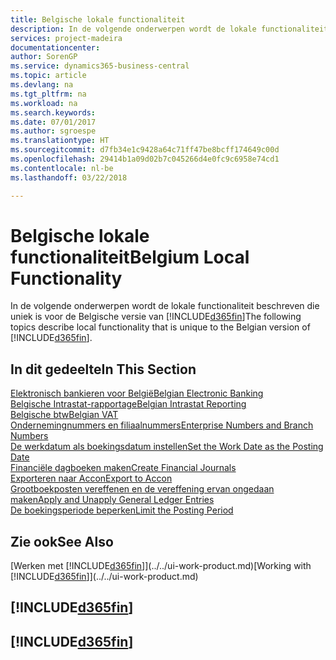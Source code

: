 ```yaml
---
title: Belgische lokale functionaliteit
description: In de volgende onderwerpen wordt de lokale functionaliteit beschreven in de Belgische versie van [!INCLUDE[d365fin](../../includes/d365fin_md.md)]
services: project-madeira
documentationcenter: 
author: SorenGP
ms.service: dynamics365-business-central
ms.topic: article
ms.devlang: na
ms.tgt_pltfrm: na
ms.workload: na
ms.search.keywords: 
ms.date: 07/01/2017
ms.author: sgroespe
ms.translationtype: HT
ms.sourcegitcommit: d7fb34e1c9428a64c71ff47be8bcff174649c00d
ms.openlocfilehash: 29414b1a09d02b7c045266d4e0fc9c6958e74cd1
ms.contentlocale: nl-be
ms.lasthandoff: 03/22/2018

---
```

# <a name="belgium-local-functionality"></a><span data-ttu-id="652ed-103">Belgische lokale functionaliteit</span><span class="sxs-lookup"><span data-stu-id="652ed-103">Belgium Local Functionality</span></span>
<span data-ttu-id="652ed-104">In de volgende onderwerpen wordt de lokale functionaliteit beschreven die uniek is voor de Belgische versie van [!INCLUDE[d365fin](../../includes/d365fin_md.md)]</span><span class="sxs-lookup"><span data-stu-id="652ed-104">The following topics describe local functionality that is unique to the Belgian version of [!INCLUDE[d365fin](../../includes/d365fin_md.md)].</span></span>  

## <a name="in-this-section"></a><span data-ttu-id="652ed-105">In dit gedeelte</span><span class="sxs-lookup"><span data-stu-id="652ed-105">In This Section</span></span>  
 [<span data-ttu-id="652ed-106">Elektronisch bankieren voor België</span><span class="sxs-lookup"><span data-stu-id="652ed-106">Belgian Electronic Banking</span></span>](belgian-electronic-banking.md)  
  [<span data-ttu-id="652ed-107">Belgische Intrastat-rapportage</span><span class="sxs-lookup"><span data-stu-id="652ed-107">Belgian Intrastat Reporting</span></span>](belgian-intrastat-reporting.md)  
  [<span data-ttu-id="652ed-108">Belgische btw</span><span class="sxs-lookup"><span data-stu-id="652ed-108">Belgian VAT</span></span>](belgian-vat.md)  
  [<span data-ttu-id="652ed-109">Ondernemingnummers en filiaalnummers</span><span class="sxs-lookup"><span data-stu-id="652ed-109">Enterprise Numbers and Branch Numbers</span></span>](enterprise-numbers-and-branch-numbers.md)  
  [<span data-ttu-id="652ed-110">De werkdatum als boekingsdatum instellen</span><span class="sxs-lookup"><span data-stu-id="652ed-110">Set the Work Date as the Posting Date</span></span>](how-to-set-the-work-date-as-the-posting-date.md)  
  [<span data-ttu-id="652ed-111">Financiële dagboeken maken</span><span class="sxs-lookup"><span data-stu-id="652ed-111">Create Financial Journals</span></span>](how-to-create-financial-journals.md)  
  [<span data-ttu-id="652ed-112">Exporteren naar Accon</span><span class="sxs-lookup"><span data-stu-id="652ed-112">Export to Accon</span></span>](how-to-export-to-accon.md)  
  [<span data-ttu-id="652ed-113">Grootboekposten vereffenen en de vereffening ervan ongedaan maken</span><span class="sxs-lookup"><span data-stu-id="652ed-113">Apply and Unapply General Ledger Entries</span></span>](how-to-apply-and-unapply-general-ledger-entries.md)  
  [<span data-ttu-id="652ed-114">De boekingsperiode beperken</span><span class="sxs-lookup"><span data-stu-id="652ed-114">Limit the Posting Period</span></span>](how-to-limit-the-posting-period.md)

## <a name="see-also"></a><span data-ttu-id="652ed-115">Zie ook</span><span class="sxs-lookup"><span data-stu-id="652ed-115">See Also</span></span>
<span data-ttu-id="652ed-116">[Werken met [!INCLUDE[d365fin](../../includes/d365fin_md.md)]](../../ui-work-product.md)</span><span class="sxs-lookup"><span data-stu-id="652ed-116">[Working with [!INCLUDE[d365fin](../../includes/d365fin_md.md)]](../../ui-work-product.md)</span></span>

## [!INCLUDE[d365fin](../../includes/free_trial_md.md)]  
## [!INCLUDE[d365fin](../../includes/training_link_md.md)]

